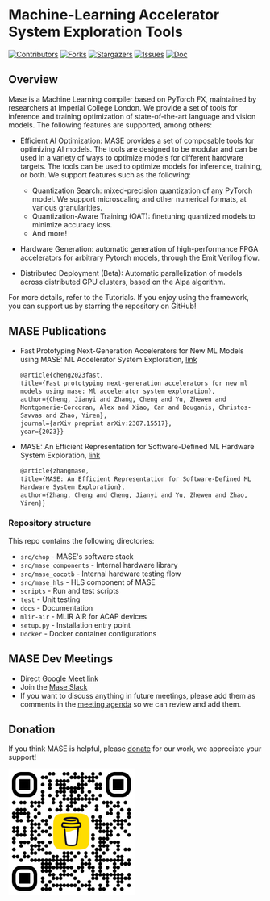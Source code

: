 # Machine-Learning Accelerator System Exploration Tools

[![Contributors][contributors-shield]][contributors-url]
[![Forks][forks-shield]][forks-url]
[![Stargazers][stars-shield]][stars-url]
[![Issues][issues-shield]][issues-url]
[![Doc][doc-shield]][doc-url]

[contributors-shield]: https://img.shields.io/github/contributors/DeepWok/mase.svg?style=flat
[contributors-url]: https://github.com/DeepWok/mase/graphs/contributors
[forks-shield]: https://img.shields.io/github/forks/DeepWok/mase.svg?style=flat
[forks-url]: https://github.com/DeepWok/mase/network/members
[stars-shield]: https://img.shields.io/github/stars/DeepWok/mase.svg?style=flat
[stars-url]: https://github.com/DeepWok/mase/stargazers
[issues-shield]: https://img.shields.io/github/issues/DeepWok/mase.svg?style=flat
[issues-url]: https://github.com/DeepWok/mase/issues
[license-shield]: https://img.shields.io/github/license/DeepWok/mase.svg?style=flat
[license-url]: https://github.com/DeepWok/mase/blob/master/LICENSE.txt
[issues-shield]: https://img.shields.io/github/issues/DeepWok/mase.svg?style=flat
[issues-url]: https://github.com/DeepWok/mase/issues
[doc-shield]: https://readthedocs.org/projects/pytorch-geometric/badge/?version=latest
[doc-url]: https://deepwok.github.io/mase/

## Overview

Mase is a Machine Learning compiler based on PyTorch FX, maintained by researchers at Imperial College London. We provide a set of tools for inference and training optimization of state-of-the-art language and vision models. The following features are supported, among others:

- Efficient AI Optimization: 
  MASE provides a set of composable tools for optimizing AI models. The tools are designed to be modular and can be used in a variety of ways to optimize models for different hardware targets. The tools can be used to optimize models for inference, training, or both. We support features such as the following:

  - Quantization Search: mixed-precision quantization of any PyTorch model. We support microscaling and other numerical formats, at various granularities.
  - Quantization-Aware Training (QAT): finetuning quantized models to minimize accuracy loss.
  - And more!

- Hardware Generation: automatic generation of high-performance FPGA accelerators for arbitrary Pytorch models, through the Emit Verilog flow.

- Distributed Deployment (Beta): Automatic parallelization of models across distributed GPU clusters, based on the Alpa algorithm.

For more details, refer to the Tutorials. If you enjoy using the framework, you can support us by starring the repository on GitHub!


## MASE Publications

* Fast Prototyping Next-Generation Accelerators for New ML Models using MASE: ML Accelerator System Exploration, [link](https://arxiv.org/abs/2307.15517)
  ```
  @article{cheng2023fast,
  title={Fast prototyping next-generation accelerators for new ml models using mase: Ml accelerator system exploration},
  author={Cheng, Jianyi and Zhang, Cheng and Yu, Zhewen and Montgomerie-Corcoran, Alex and Xiao, Can and Bouganis, Christos-Savvas and Zhao, Yiren},
  journal={arXiv preprint arXiv:2307.15517},
  year={2023}}
  ```
* MASE: An Efficient Representation for Software-Defined ML Hardware System Exploration, [link](https://openreview.net/forum?id=Z7v6mxNVdU)
  ```
  @article{zhangmase,
  title={MASE: An Efficient Representation for Software-Defined ML Hardware System Exploration},
  author={Zhang, Cheng and Cheng, Jianyi and Yu, Zhewen and Zhao, Yiren}}
  ```
### Repository structure

This repo contains the following directories:
* `src/chop` - MASE's software stack
* `src/mase_components` - Internal hardware library
* `src/mase_cocotb` - Internal hardware testing flow
* `src/mase_hls` - HLS component of MASE
* `scripts` - Run and test scripts  
* `test` - Unit testing 
* `docs` - Documentation
* `mlir-air` - MLIR AIR for ACAP devices
* `setup.py` - Installation entry point
* `Docker` - Docker container configurations

## MASE Dev Meetings

* Direct [Google Meet link](meet.google.com/fke-zvii-tgv)
* Join the [Mase Slack](https://join.slack.com/t/mase-tools/shared_invite/zt-2gl60pvur-pktLLLAsYEJTxvYFgffCog)
* If you want to discuss anything in future meetings, please add them as comments in the [meeting agenda](https://docs.google.com/document/d/12m96h7gOhhmikniXIu44FJ0sZ2mSxg9SqyX-Uu3s-tc/edit?usp=sharing) so we can review and add them.

## Donation  

If you think MASE is helpful, please [donate](https://www.buymeacoffee.com/mase_tools) for our work, we appreciate your support!

<img src='./docs/imgs/bmc_qr.png' width='250'>

<!--- . -->
